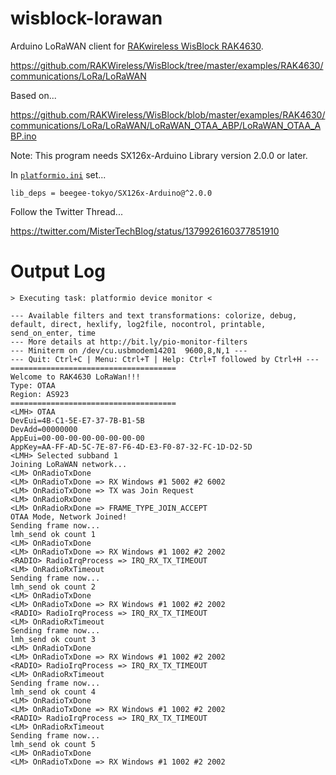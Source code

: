 # wisblock-lorawan

Arduino LoRaWAN client for [RAKwireless WisBlock RAK4630](https://docs.rakwireless.com/Product-Categories/WisBlock/Quickstart/).

https://github.com/RAKWireless/WisBlock/tree/master/examples/RAK4630/communications/LoRa/LoRaWAN

Based on...

https://github.com/RAKWireless/WisBlock/blob/master/examples/RAK4630/communications/LoRa/LoRaWAN/LoRaWAN_OTAA_ABP/LoRaWAN_OTAA_ABP.ino

Note: This program needs SX126x-Arduino Library version 2.0.0 or later. 

In [`platformio.ini`](platformio.ini) set...

```text
lib_deps = beegee-tokyo/SX126x-Arduino@^2.0.0
```

Follow the Twitter Thread...

https://twitter.com/MisterTechBlog/status/1379926160377851910

# Output Log

```text
> Executing task: platformio device monitor <

--- Available filters and text transformations: colorize, debug, default, direct, hexlify, log2file, nocontrol, printable, send_on_enter, time
--- More details at http://bit.ly/pio-monitor-filters
--- Miniterm on /dev/cu.usbmodem14201  9600,8,N,1 ---
--- Quit: Ctrl+C | Menu: Ctrl+T | Help: Ctrl+T followed by Ctrl+H ---
=====================================
Welcome to RAK4630 LoRaWan!!!
Type: OTAA
Region: AS923
=====================================
<LMH> OTAA 
DevEui=4B-C1-5E-E7-37-7B-B1-5B
DevAdd=00000000
AppEui=00-00-00-00-00-00-00-00
AppKey=AA-FF-AD-5C-7E-87-F6-4D-E3-F0-87-32-FC-1D-D2-5D
<LMH> Selected subband 1
Joining LoRaWAN network...
<LM> OnRadioTxDone
<LM> OnRadioTxDone => RX Windows #1 5002 #2 6002
<LM> OnRadioTxDone => TX was Join Request
<LM> OnRadioRxDone
<LM> OnRadioRxDone => FRAME_TYPE_JOIN_ACCEPT
OTAA Mode, Network Joined!
Sending frame now...
lmh_send ok count 1
<LM> OnRadioTxDone
<LM> OnRadioTxDone => RX Windows #1 1002 #2 2002
<RADIO> RadioIrqProcess => IRQ_RX_TX_TIMEOUT
<LM> OnRadioRxTimeout
Sending frame now...
lmh_send ok count 2
<LM> OnRadioTxDone
<LM> OnRadioTxDone => RX Windows #1 1002 #2 2002
<RADIO> RadioIrqProcess => IRQ_RX_TX_TIMEOUT
<LM> OnRadioRxTimeout
Sending frame now...
lmh_send ok count 3
<LM> OnRadioTxDone
<LM> OnRadioTxDone => RX Windows #1 1002 #2 2002
<RADIO> RadioIrqProcess => IRQ_RX_TX_TIMEOUT
<LM> OnRadioRxTimeout
Sending frame now...
lmh_send ok count 4
<LM> OnRadioTxDone
<LM> OnRadioTxDone => RX Windows #1 1002 #2 2002
<RADIO> RadioIrqProcess => IRQ_RX_TX_TIMEOUT
<LM> OnRadioRxTimeout
Sending frame now...
lmh_send ok count 5
<LM> OnRadioTxDone
<LM> OnRadioTxDone => RX Windows #1 1002 #2 2002
```
